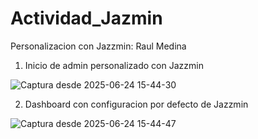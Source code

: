 # Actividad_Jazmin

Personalizacion con Jazzmin: Raul Medina

1. Inicio de admin personalizado con Jazzmin
   
![Captura desde 2025-06-24 15-44-30](https://github.com/user-attachments/assets/a3259798-3306-4071-8e43-57afd836bb43)

2. Dashboard con configuracion por defecto de Jazzmin
   
![Captura desde 2025-06-24 15-44-47](https://github.com/user-attachments/assets/d865d4e6-8bd6-4488-bb7c-7e0213fcb416)
